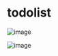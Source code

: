 # todolist

![image](https://github.com/user-attachments/assets/adb4d185-7ca3-4721-b97c-9fe25a85f03f)

![image](https://github.com/user-attachments/assets/cb1f5757-b9fe-4b0b-839c-1dc92b759776)

